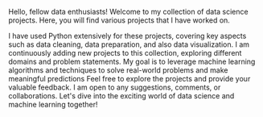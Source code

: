 Hello, fellow data enthusiasts! Welcome to my collection of data science projects. Here, you will find various projects that I have worked on.

I have used Python extensively for these projects, covering key aspects such as data cleaning, data preparation, and also data visualization.
I am continuously adding new projects to this collection, exploring different domains and problem statements. My goal is to leverage machine learning algorithms and techniques to solve real-world problems and make meaningful predictions
Feel free to explore the projects and provide your valuable feedback. I am open to any suggestions, comments, or collaborations. Let's dive into the exciting world of data science and machine learning together!
